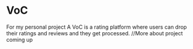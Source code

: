 # VoC
For my personal project
A VoC is a rating platform where users can drop their ratings and reviews and they get processed.
//More about project coming up
